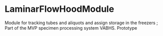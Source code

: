 # LaminarFlowHoodModule
Module for tracking tubes and aliquots and assign storage in the freezers ; Part of the MVP specimen processing system VABHS. Prototype
